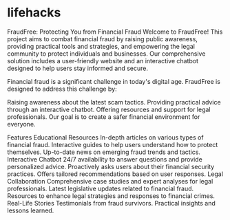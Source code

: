 # lifehacks

FraudFree: Protecting You from Financial Fraud
Welcome to FraudFree! This project aims to combat financial fraud by raising public awareness, providing practical tools and strategies, and empowering the legal community to protect individuals and businesses. Our comprehensive solution includes a user-friendly website and an interactive chatbot designed to help users stay informed and secure.

Financial fraud is a significant challenge in today's digital age. FraudFree is designed to address this challenge by:

Raising awareness about the latest scam tactics.
Providing practical advice through an interactive chatbot.
Offering resources and support for legal professionals.
Our goal is to create a safer financial environment for everyone.

Features
Educational Resources
In-depth articles on various types of financial fraud.
Interactive guides to help users understand how to protect themselves.
Up-to-date news on emerging fraud trends and tactics.
Interactive Chatbot
24/7 availability to answer questions and provide personalized advice.
Proactively asks users about their financial security practices.
Offers tailored recommendations based on user responses.
Legal Collaboration
Comprehensive case studies and expert analyses for legal professionals.
Latest legislative updates related to financial fraud.
Resources to enhance legal strategies and responses to financial crimes.
Real-Life Stories
Testimonials from fraud survivors.
Practical insights and lessons learned.

